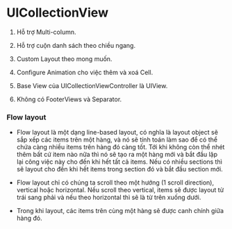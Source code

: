 #  UICollectionView

1. Hỗ trợ Multi-column.

2. Hỗ trợ cuộn danh sách theo chiều ngang.

3. Custom Layout theo mong muốn.

4. Configure Animation cho việc thêm và xoá Cell.

5. Base View của UICollectionViewController là UIView.

6. Không có FooterViews và Separator.

### Flow layout
-   Flow layout là một dạng line-based layout, có nghĩa là layout object sẽ sắp xếp các items trên một hàng, và nó sẽ tính toán làm sao để có thể chứa càng nhiều items trên hàng đó càng tốt. Tới khi không còn thể nhét thêm bất cứ item nào nữa thì nó sẽ tạo ra một hàng mới và bắt đầu lặp lại công việc này cho đến khi hết tất cả items. Nếu có nhiều sections thì sẽ layout cho đến khi hết items trong section đó và bắt đầu section mới.

-   Flow layout chỉ có chúng ta scroll theo một hướng (1 scroll direction), vertical hoặc horizontal. Nếu scroll theo vertical, items sẽ được layout từ trái sang phải và nếu theo horizontal thì sẽ là từ trên xuống dưới.

-   Trong khi layout, các items trên cùng một hàng sẽ được canh chính giữa hàng đó.
